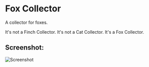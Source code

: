 # Fox Collector

A collector for foxes.

It's not a Finch Collector. It's not a Cat Collector. It's a Fox Collector.


## Screenshot:
![Screenshot](foxcollector-screenshot.png)